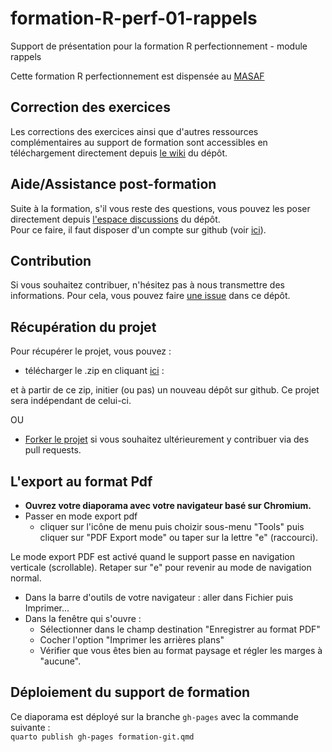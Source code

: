 # formation-R-perf-01-rappels
Support de présentation pour la formation R perfectionnement - module rappels

Cette formation R perfectionnement est dispensée au [MASAF](https://agriculture.gouv.fr/)

## Correction des exercices

Les corrections des exercices ainsi que d'autres ressources complémentaires au support de formation sont accessibles en téléchargement directement depuis [le wiki](https://github.com/SSM-Agriculture/formation-R-perf/wiki) du dépôt.  

## Aide/Assistance post-formation

Suite à la formation, s'il vous reste des questions, vous pouvez les poser directement depuis [l'espace discussions](https://github.com/SSM-Agriculture/formation-R-perf/discussions) du dépôt.  
Pour ce faire, il faut disposer d'un compte sur github (voir [ici](https://github.com/signup?source=login)).  
 

## Contribution

Si vous souhaitez contribuer, n'hésitez pas à nous transmettre des informations. Pour cela, vous pouvez faire [une issue](https://github.com/SSM-Agriculture/formation-R-perf/issues) dans ce dépôt.

## Récupération du projet

Pour récupérer le projet, vous pouvez :

- télécharger le .zip en cliquant [ici](https://github.com/SSM-Agriculture/formation-R-perf-01-rappels/archive/refs/heads/main.zip) : 

et à partir de ce zip, initier (ou pas) un nouveau dépôt sur github. Ce projet sera indépendant de celui-ci.

OU

- [Forker le projet](https://github.com/SSM-Agriculture/formation-R-perf-01-rappels/fork) si vous souhaitez ultérieurement y contribuer via des pull requests.

## L'export au format Pdf

- **Ouvrez votre diaporama avec votre navigateur basé sur Chromium.**  
- Passer en mode export pdf  
  - cliquer sur l'icône de menu puis choizir sous-menu "Tools" puis cliquer sur "PDF Export mode" ou taper sur la lettre "e" (raccourci).  
  
Le mode export PDF est activé quand le support passe en navigation verticale (scrollable). Retaper sur "e" pour revenir au mode de navigation normal.  


- Dans la barre d'outils de votre navigateur : aller dans Fichier puis Imprimer...
- Dans la fenêtre qui s'ouvre :
  - Sélectionner dans le champ destination "Enregistrer au format PDF"
  - Cocher l'option "Imprimer les arrières plans"
  - Vérifier que vous êtes bien au format paysage et régler les marges à "aucune". 

## Déploiement du support de formation

Ce diaporama est déployé sur la branche `gh-pages` avec la commande suivante :  
`quarto publish gh-pages formation-git.qmd`